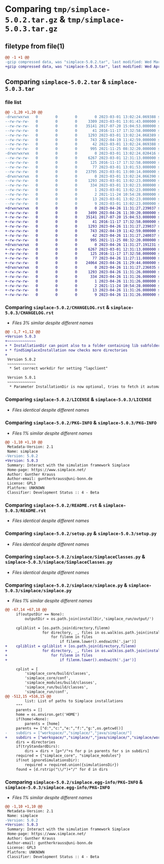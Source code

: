 # Comparing `tmp/simplace-5.0.2.tar.gz` & `tmp/simplace-5.0.3.tar.gz`

## filetype from file(1)

```diff
@@ -1 +1 @@
-gzip compressed data, was "simplace-5.0.2.tar", last modified: Wed Mar  1 13:02:24 2023, max compression
+gzip compressed data, was "simplace-5.0.3.tar", last modified: Wed Apr 26 11:31:27 2023, max compression
```

## Comparing `simplace-5.0.2.tar` & `simplace-5.0.3.tar`

### file list

```diff
@@ -1,20 +1,20 @@
-drwxrwxrwx   0        0        0        0 2023-03-01 13:02:24.069388 simplace-5.0.2/
--rw-rw-rw-   0        0        0     3309 2023-03-01 13:01:43.000000 simplace-5.0.2/CHANGELOG.rst
--rw-rw-rw-   0        0        0    35141 2017-07-20 15:04:53.000000 simplace-5.0.2/LICENSE
--rw-rw-rw-   0        0        0       41 2016-11-17 17:32:58.000000 simplace-5.0.2/MANIFEST.in
--rw-rw-rw-   0        0        0     1293 2023-03-01 13:02:24.068389 simplace-5.0.2/PKG-INFO
--rw-rw-rw-   0        0        0      743 2022-04-19 11:42:59.000000 simplace-5.0.2/README.rst
--rw-rw-rw-   0        0        0       42 2023-03-01 13:02:24.069388 simplace-5.0.2/setup.cfg
--rw-rw-rw-   0        0        0      995 2021-11-25 08:32:20.000000 simplace-5.0.2/setup.py
-drwxrwxrwx   0        0        0        0 2023-03-01 13:02:24.020416 simplace-5.0.2/simplace/
--rw-rw-rw-   0        0        0     6267 2023-03-01 12:31:13.000000 simplace-5.0.2/simplace/SimplaceClasses.py
--rw-rw-rw-   0        0        0      125 2016-11-17 17:32:58.000000 simplace-5.0.2/simplace/__init__.py
--rw-rw-rw-   0        0        0       77 2023-03-01 13:01:53.000000 simplace-5.0.2/simplace/_version.py
--rw-rw-rw-   0        0        0    23795 2023-03-01 13:00:14.000000 simplace-5.0.2/simplace/simplace.py
-drwxrwxrwx   0        0        0        0 2023-03-01 13:02:24.066390 simplace-5.0.2/simplace.egg-info/
--rw-rw-rw-   0        0        0     1293 2023-03-01 13:02:23.000000 simplace-5.0.2/simplace.egg-info/PKG-INFO
--rw-rw-rw-   0        0        0      334 2023-03-01 13:02:23.000000 simplace-5.0.2/simplace.egg-info/SOURCES.txt
--rw-rw-rw-   0        0        0        1 2023-03-01 13:02:23.000000 simplace-5.0.2/simplace.egg-info/dependency_links.txt
--rw-rw-rw-   0        0        0        2 2021-11-24 10:54:28.000000 simplace-5.0.2/simplace.egg-info/not-zip-safe
--rw-rw-rw-   0        0        0       13 2023-03-01 13:02:23.000000 simplace-5.0.2/simplace.egg-info/requires.txt
--rw-rw-rw-   0        0        0        9 2023-03-01 13:02:23.000000 simplace-5.0.2/simplace.egg-info/top_level.txt
+drwxrwxrwx   0        0        0        0 2023-04-26 11:31:27.239037 simplace-5.0.3/
+-rw-rw-rw-   0        0        0     3499 2023-04-26 11:30:20.000000 simplace-5.0.3/CHANGELOG.rst
+-rw-rw-rw-   0        0        0    35141 2017-07-20 15:04:53.000000 simplace-5.0.3/LICENSE
+-rw-rw-rw-   0        0        0       41 2016-11-17 17:32:58.000000 simplace-5.0.3/MANIFEST.in
+-rw-rw-rw-   0        0        0     1293 2023-04-26 11:31:27.239037 simplace-5.0.3/PKG-INFO
+-rw-rw-rw-   0        0        0      743 2022-04-19 11:42:59.000000 simplace-5.0.3/README.rst
+-rw-rw-rw-   0        0        0       42 2023-04-26 11:31:27.240037 simplace-5.0.3/setup.cfg
+-rw-rw-rw-   0        0        0      995 2021-11-25 08:32:20.000000 simplace-5.0.3/setup.py
+drwxrwxrwx   0        0        0        0 2023-04-26 11:31:27.191231 simplace-5.0.3/simplace/
+-rw-rw-rw-   0        0        0     6267 2023-03-01 12:31:13.000000 simplace-5.0.3/simplace/SimplaceClasses.py
+-rw-rw-rw-   0        0        0      125 2016-11-17 17:32:58.000000 simplace-5.0.3/simplace/__init__.py
+-rw-rw-rw-   0        0        0       77 2023-04-26 11:27:11.000000 simplace-5.0.3/simplace/_version.py
+-rw-rw-rw-   0        0        0    24064 2023-04-26 11:29:44.000000 simplace-5.0.3/simplace/simplace.py
+drwxrwxrwx   0        0        0        0 2023-04-26 11:31:27.236035 simplace-5.0.3/simplace.egg-info/
+-rw-rw-rw-   0        0        0     1293 2023-04-26 11:31:26.000000 simplace-5.0.3/simplace.egg-info/PKG-INFO
+-rw-rw-rw-   0        0        0      334 2023-04-26 11:31:26.000000 simplace-5.0.3/simplace.egg-info/SOURCES.txt
+-rw-rw-rw-   0        0        0        1 2023-04-26 11:31:26.000000 simplace-5.0.3/simplace.egg-info/dependency_links.txt
+-rw-rw-rw-   0        0        0        2 2021-11-24 10:54:28.000000 simplace-5.0.3/simplace.egg-info/not-zip-safe
+-rw-rw-rw-   0        0        0       13 2023-04-26 11:31:26.000000 simplace-5.0.3/simplace.egg-info/requires.txt
+-rw-rw-rw-   0        0        0        9 2023-04-26 11:31:26.000000 simplace-5.0.3/simplace.egg-info/top_level.txt
```

### Comparing `simplace-5.0.2/CHANGELOG.rst` & `simplace-5.0.3/CHANGELOG.rst`

 * *Files 3% similar despite different names*

```diff
@@ -1,7 +1,12 @@
+Version 5.0.3
+~~~~~~~~~~~~~
+ * InstallationDir can point also to a folder containing lib subfolder with required simplace .jars
+ * findSimplaceInstallation now checks more directories
+
 Version 5.0.2
 ~~~~~~~~~~~~~
  * Set correct workdir for setting "lapclient"
 
 Version 5.0.1
 ~~~~~~~~~~~~~
  * Parameter InstallationDir is now optional, tries to fetch it automatically
```

### Comparing `simplace-5.0.2/LICENSE` & `simplace-5.0.3/LICENSE`

 * *Files identical despite different names*

### Comparing `simplace-5.0.2/PKG-INFO` & `simplace-5.0.3/PKG-INFO`

 * *Files 1% similar despite different names*

```diff
@@ -1,10 +1,10 @@
 Metadata-Version: 2.1
 Name: simplace
-Version: 5.0.2
+Version: 5.0.3
 Summary: Interact with the simulation framework Simplace
 Home-page: https://www.simplace.net/
 Author: Gunther Krauss
 Author-email: guntherkrauss@uni-bonn.de
 License: GPL3
 Platform: UNKNOWN
 Classifier: Development Status :: 4 - Beta
```

### Comparing `simplace-5.0.2/README.rst` & `simplace-5.0.3/README.rst`

 * *Files identical despite different names*

### Comparing `simplace-5.0.2/setup.py` & `simplace-5.0.3/setup.py`

 * *Files identical despite different names*

### Comparing `simplace-5.0.2/simplace/SimplaceClasses.py` & `simplace-5.0.3/simplace/SimplaceClasses.py`

 * *Files identical despite different names*

### Comparing `simplace-5.0.2/simplace/simplace.py` & `simplace-5.0.3/simplace/simplace.py`

 * *Files 1% similar despite different names*

```diff
@@ -67,14 +67,18 @@
     if(outputDir == None):
         outputDir = os.path.join(installDir,'simplace_run/output/')
 
     cpliblist = [os.path.join(directory,filenm)
                 for directory, _, files in os.walk(os.path.join(installDir,"simplace_core","lib"))
                     for filenm in files
                         if filenm.lower().endswith('.jar')]
+    cpliblist = cpliblist + [os.path.join(directory,filenm)
+                for directory, _, files in os.walk(os.path.join(installDir,"lib"))
+                    for filenm in files
+                        if filenm.lower().endswith('.jar')]
 
     cplist = [
         'simplace_core/build/classes',
         'simplace_core/conf',
         'simplace_modules/build/classes',
         'simplace_run/build/classes',
         'simplace_run/conf',
@@ -512,15 +516,15 @@
         list: List of paths to Simplace installations
     """
     parents = []
     home = os.environ.get('HOME')
     if(home!=None):
         parents = [home]
     parents += ["d:","c:","e:","f:","g:",os.getcwd()]
-    subdirs = ["workspace/","simplace/","java/simplace/"]
+    subdirs = ["workspace/","simplace/","java/simplace/","simplace/workspace/"]
     dirs = directories
     if(tryStandardDirs):
         dirs = dirs + [p+"/"+s for p in parents for s in subdirs]
     required = {"simplace_core", "simplace_modules"}
     if(not ignoreSimulationsDir):
         required = required.union({simulationsDir})
     found = [d.rstrip("\\/")+"/" for d in dirs
```

### Comparing `simplace-5.0.2/simplace.egg-info/PKG-INFO` & `simplace-5.0.3/simplace.egg-info/PKG-INFO`

 * *Files 1% similar despite different names*

```diff
@@ -1,10 +1,10 @@
 Metadata-Version: 2.1
 Name: simplace
-Version: 5.0.2
+Version: 5.0.3
 Summary: Interact with the simulation framework Simplace
 Home-page: https://www.simplace.net/
 Author: Gunther Krauss
 Author-email: guntherkrauss@uni-bonn.de
 License: GPL3
 Platform: UNKNOWN
 Classifier: Development Status :: 4 - Beta
```

